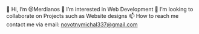 👋 Hi, I’m @Merdianos
👀 I’m interested in Web Development
💞️ I’m looking to collaborate on Projects such as Website designs
📫 How to reach me contact me via email: novotnymichal337@gmail.com

